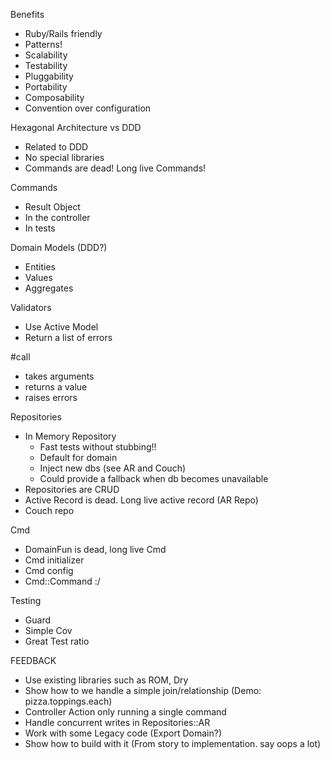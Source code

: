 Benefits
* Ruby/Rails friendly
* Patterns!
* Scalability
* Testability
* Pluggability
* Portability
* Composability
* Convention over configuration

Hexagonal Architecture vs DDD
* Related to DDD
* No special libraries
* Commands are dead!  Long live Commands!

Commands
* Result Object
* In the controller
* In tests

Domain Models (DDD?)
* Entities
* Values
* Aggregates

Validators
* Use Active Model
* Return a list of errors

#call
* takes arguments
* returns a value
* raises errors

Repositories
* In Memory Repository
  * Fast tests without stubbing!!
  * Default for domain
  * Inject new dbs (see AR and Couch)
  * Could provide a fallback when db becomes unavailable
* Repositories are CRUD
* Active Record is dead.  Long live active record (AR Repo)
* Couch repo

Cmd
* DomainFun is dead, long live Cmd
* Cmd initializer
* Cmd config
* Cmd::Command :/

Testing
* Guard
* Simple Cov
* Great Test ratio


FEEDBACK
* Use existing libraries such as ROM, Dry
* Show how to we handle a simple join/relationship (Demo: pizza.toppings.each)
* Controller Action only running a single command
* Handle concurrent writes in Repositories::AR
* Work with some Legacy code (Export Domain?)
* Show how to build with it (From story to implementation.  say oops a lot)
